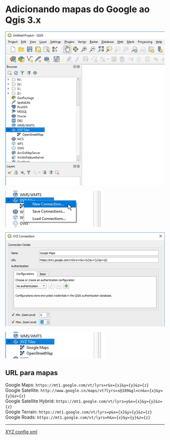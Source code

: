 # Adicionando mapas do Google ao Qgis 3.x

![-](.\figs\qgis_xyz.jpg)

![-](.\figs\qgis_xyz_new_connection.jpg)

![-](.\figs\qgis_xyz_config.jpg)

![-](.\figs\qgis_xyz_new_connection_02.jpg)

## URL para mapas

Google Maps:                ```https://mt1.google.com/vt/lyrs=r&x={x}&y={y}&z={z}               ```<br>
Google Satellite:           ```http://www.google.cn/maps/vt?lyrs=s@189&gl=cn&x={x}&y={y}&z={z}  ```<br>
Google Satellite Hybrid:    ```https://mt1.google.com/vt/lyrs=y&x={x}&y={y}&z={z}               ```<br>
Google Terrain:             ```https://mt1.google.com/vt/lyrs=p&x={x}&y={y}&z={z}               ```<br>
Google Roads:               ```https://mt1.google.com/vt/lyrs=h&x={x}&y={y}&z={z}               ```<br>

-----

[XYZ config xml](qgis_config/qgis_XYZ_blocks_config.xml)